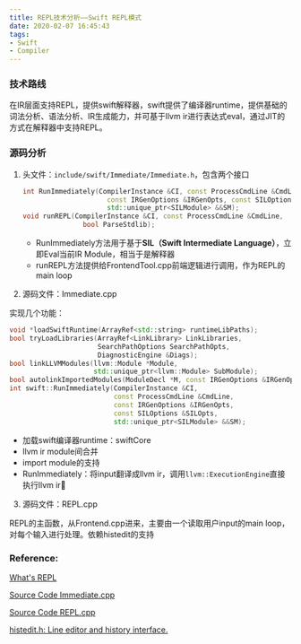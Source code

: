 ```yaml
---
title: REPL技术分析——Swift REPL模式
date: 2020-02-07 16:45:43
tags:
- Swift
- Compiler
---
```


### 技术路线

在IR层面支持REPL，提供swift解释器，swift提供了编译器runtime，提供基础的词法分析、语法分析、IR生成能力，并可基于llvm ir进行表达式eval，通过JIT的方式在解释器中支持REPL。

### 源码分析

1. 头文件：`include/swift/Immediate/Immediate.h`，包含两个接口

   ```cpp
   int RunImmediately(CompilerInstance &CI, const ProcessCmdLine &CmdLine,
                        const IRGenOptions &IRGenOpts, const SILOptions &SILOpts,
                        std::unique_ptr<SILModule> &&SM);
   void runREPL(CompilerInstance &CI, const ProcessCmdLine &CmdLine,
                  bool ParseStdlib);
   ```

   - RunImmediately方法用于基于**SIL（Swift Intermediate Language）**，立即Eval当前IR Module，相当于是解释器
   - runREPL方法提供给FrontendTool.cpp前端逻辑进行调用，作为REPL的main loop

2. 源码文件：Immediate.cpp

实现几个功能：

```cpp
void *loadSwiftRuntime(ArrayRef<std::string> runtimeLibPaths);
bool tryLoadLibraries(ArrayRef<LinkLibrary> LinkLibraries,
                      SearchPathOptions SearchPathOpts,
                      DiagnosticEngine &Diags);
bool linkLLVMModules(llvm::Module *Module,
                     std::unique_ptr<llvm::Module> SubModule);
bool autolinkImportedModules(ModuleDecl *M, const IRGenOptions &IRGenOpts);
int swift::RunImmediately(CompilerInstance &CI,
                          const ProcessCmdLine &CmdLine,
                          const IRGenOptions &IRGenOpts,
                          const SILOptions &SILOpts,
                          std::unique_ptr<SILModule> &&SM);
```

- 加载swift编译器runtime：swiftCore
- llvm ir module间合并
- import module的支持
- RunImmediately：将input翻译成llvm ir，调用`llvm::ExecutionEngine`直接执行llvm ir

3. 源码文件：REPL.cpp

REPL的主函数，从Frontend.cpp进来，主要由一个读取用户input的main loop，对每个输入进行处理。依赖histedit的支持

### Reference:

[What's REPL](https://blog.csdn.net/weixin_43740680/article/details/98234795)

[Source Code Immediate.cpp](https://github.com/apple/swift/blob/master/lib/Immediate/Immediate.cpp)

[Source Code REPL.cpp](https://github.com/apple/swift/blob/master/lib/Immediate/REPL.cpp)

[histedit.h: Line editor and history interface.](http://ftp.netbsd.org/pub/NetBSD/NetBSD-current/src/lib/libedit/histedit.h)